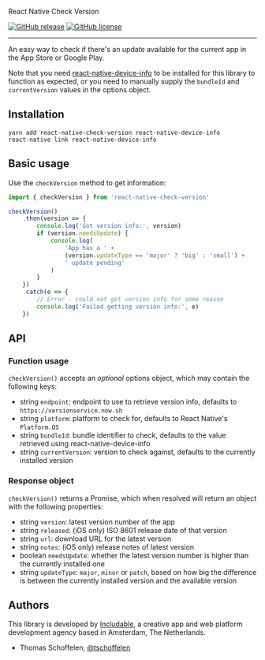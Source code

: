 React Native Check Version

[![GitHub release](https://img.shields.io/github/release/includable/react-native-check-version.svg)](https://github.com/includable/react-native-check-version/releases)
[![GitHub license](https://img.shields.io/github/license/includable/react-native-check-version.svg)](https://github.com/includable/react-native-check-version/blob/master/LICENSE)

---

An easy way to check if there's an update available for the current app in the App Store or Google Play.

Note that you need [react-native-device-info](https://github.com/rebeccahughes/react-native-device-info) to be
installed for this library to function as expected, or you need to manually supply the `bundleId` and
`currentVersion` values in the options object.


## Installation

```
yarn add react-native-check-version react-native-device-info
react-native link react-native-device-info
```


## Basic usage

Use the `checkVersion` method to get information:

```js
import { checkVersion } from 'react-native-check-version'

checkVersion()
    .then(version => {
        console.log('Got version info:', version)
        if (version.needsUpdate) {
            console.log(
                'App has a ' +
                (version.updateType == 'major' ? 'big' : 'small') +
                ' update pending'
            )
        }
    })
    .catch(e => {
        // Error - could not get version info for some reason
        console.log('Failed getting version info:', e)
    })
```


## API

### Function usage

`checkVersion()` accepts an _optional_ options object, which may contain the following keys:

* string `endpoint`: endpoint to use to retrieve version info, defaults to `https://versionservice.now.sh`
* string `platform`: platform to check for, defaults to React Native's `Platform.OS`
* string `bundleId`: bundle identifier to check, defaults to the value retrieved using react-native-device-info
* string `currentVersion`: version to check against, defaults to the currently installed version

### Response object

`checkVersion()` returns a Promise, which when resolved will return an object with the following properties:

* string `version`: latest version number of the app
* string `released`: (iOS only) ISO 8601 release date of that version
* string `url`: download URL for the latest version
* string `notes`: (iOS only) release notes of latest version
* boolean `needsUpdate`: whether the latest version number is higher than the currently installed one
* string `updateType`: `major`, `minor` or `patch`, based on how big the difference is between the currently installed version and the available version


## Authors

This library is developed by [Includable](https://includable.com/), a creative app and web platform
development agency based in Amsterdam, The Netherlands.

* Thomas Schoffelen, [@tschoffelen](https://twitter.com/tschoffelen)
